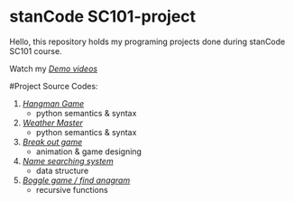 # stanCode SC101-project
Hello, this repository holds my programing projects done during stanCode SC101 course.

Watch my *[Demo videos]()*

#Project Source Codes:
1. *[Hangman Game](https://drive.google.com/file/d/1AtkL8MnjFDd_Kg6vYiNn3Lh41Ml2rjRy/view?usp=sharing)*
    - python semantics & syntax
2. *[Weather Master](https://drive.google.com/file/d/1llWBLXw5mLtMyvLlTxx518Q0OD4wEZ7b/view?usp=sharing)*
    - python semantics & syntax
3. *[Break out game]()*
    - animation & game designing
4. *[Name searching system]()*
    - data structure
5. *[Boggle game / find anagram]()*
    - recursive functions
